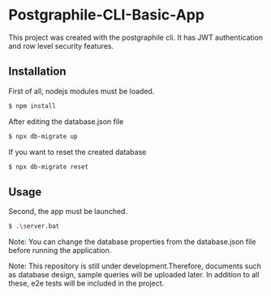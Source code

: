 # Postgraphile-CLI-Basic-App
This project was created with the postgraphile cli. It has JWT authentication and row level security features.

## Installation
First of all, nodejs modules must be loaded.
```bash
$ npm install
```
After editing the database.json file
```bash
$ npx db-migrate up
```

If you want to reset the created database
```bash
$ npx db-migrate reset
```

## Usage
Second, the app must be launched.

```bash
$ .\server.bat
```

Note: You can change the database properties from the database.json file before running the application.

Note: This repository is still under development.Therefore, documents such as database design, sample queries will be uploaded later.
In addition to all these, e2e tests will be included in the project.

